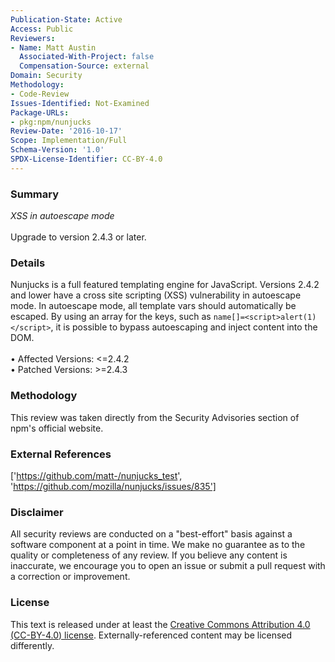 ```yaml
---
Publication-State: Active
Access: Public
Reviewers:
- Name: Matt Austin
  Associated-With-Project: false
  Compensation-Source: external
Domain: Security
Methodology:
- Code-Review
Issues-Identified: Not-Examined
Package-URLs:
- pkg:npm/nunjucks
Review-Date: '2016-10-17'
Scope: Implementation/Full
Schema-Version: '1.0'
SPDX-License-Identifier: CC-BY-4.0
---
```

### Summary
*XSS in autoescape mode*<br><br>Upgrade to version 2.4.3 or later.
### Details
Nunjucks is a full featured templating engine for JavaScript.  Versions 2.4.2 and lower have a cross site scripting (XSS) vulnerability in autoescape mode.  In autoescape mode, all template vars should automatically be escaped.  By using an array for the keys, such as `name[]=<script>alert(1)</script>`, it is possible to bypass autoescaping and inject content into the DOM.
<br><br>• Affected Versions: <=2.4.2
<br>• Patched Versions: >=2.4.3
### Methodology
This review was taken directly from the Security Advisories section of npm's official website.
### External References
['https://github.com/matt-/nunjucks_test', 'https://github.com/mozilla/nunjucks/issues/835']
### Disclaimer
All security reviews are conducted on a "best-effort" basis against a software component at a point in time. We make no guarantee as to the quality or completeness of any review. If you believe any content is inaccurate, we encourage you to open an issue or submit a pull request with a correction or improvement.
### License
This text is released under at least the [Creative Commons Attribution 4.0 (CC-BY-4.0) license](https://creativecommons.org/licenses/by/4.0/legalcode.txt). Externally-referenced content may be licensed differently.
